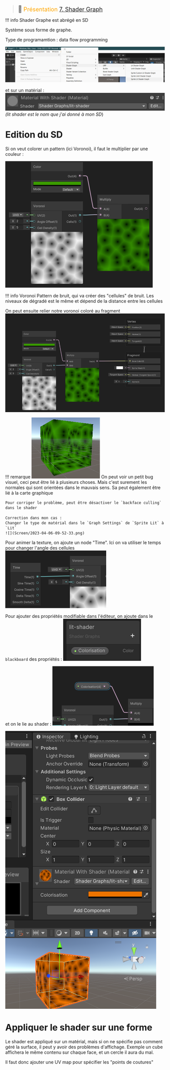 > <span style="font-size: 1.5em">📖</span> <span style="color: orange; font-size: 1.3em;">Présentation [7. Shader Graph](http://enseignement.pages.ing.he-arc.ch/isc/cours/niveau-3/3292.2-infographie-unity/website/docs/cours/07-shadergraph/)</span>

!!! info Shader Graphe est abrégé en SD

Système sous forme de graphe.

Type de programamtion : data flow programming

![](Screen/2023-04-06-09-12-17.png)

et sur un matérial :
![](Screen/2023-04-06-09-14-28.png) _(lit shader est le nom que j'ai donné à mon SD_)


# Edition du SD

Si on veut colorer un pattern (ici Voronoi), il faut le multiplier par une couleur :

![](Screen/2023-04-06-09-21-28.png)

!!! info Voronoi
    Pattern de bruit, qui va créer des "cellules" de bruit. Les niveaux de dégradé est le même et dépend de la distance entre les cellules 

On peut ensuite relier notre voronoi coloré au fragment
![](Screen/2023-04-06-09-23-54.png)

!!! remarque 
    ![](Screen/2023-04-06-09-32-29.png)
    On peut voir un petit bug visuel, ceci peut être lié à plusieurs choses. Mais c'est surement les normales qui sont orientées dans le mauvais sens.
    Sa peut également être lié à la carte graphique

    Pour corriger le problème, peut être désactiver le `backface culling` dans le shader

    Correction dans mon cas : 
    Changer le type de matérial dans le `Graph Settings` de `Sprite Lit` à `Lit`
    ![](Screen/2023-04-06-09-52-33.png)

Pour animer la texture, on ajoute un node "Time". Ici on va utiliser le temps pour changer l'angle des cellules
![](Screen/2023-04-06-09-37-24.png)


Pour ajouter des propriétés modifiable dans l'éditeur, on ajoute dans le `blackboard` des propriétés :
![](Screen/2023-04-06-09-36-36.png)

et on le lie au shader :
![](Screen/2023-04-06-09-38-19.png)

![](Screen/2023-04-06-09-38-40.png)

# Appliquer le shader sur une forme

Le shader est appliqué sur un matérial, mais si on ne spécifie pas comment géré la surface, il peut y avoir des problèmes d'affichage. Exemple un cube affichera le même contenu sur chaque face, et un cercle il aura du mal.

Il faut donc ajouter une UV map pour spécifier les "points de coutures"